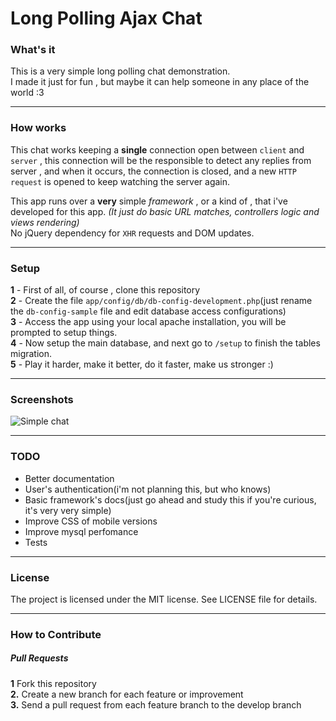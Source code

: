 Long Polling Ajax Chat
========================

### What's it

This is a very simple long polling chat demonstration.	
I made it just for fun , but maybe it can help someone in any place of the world :3

----
### How works

This chat works keeping a **single** connection open between `client` and `server` ,  this connection will be the responsible to detect any replies from server , and when it occurs, the connection is closed, and a new  `HTTP request` is opened to keep watching the server again. 	


This app runs over a **very** simple *framework* , or a kind of , that i've developed for this app. *(It just do basic URL matches, controllers logic and views rendering)* 	 
No jQuery dependency for `XHR` requests and DOM updates. 

----
### Setup

**1** - First of all, of course , clone this repository		
**2** - Create the file `app/config/db/db-config-development.php`(just rename the `db-config-sample` file and edit database access configurations)	
**3** - Access the app using your local apache installation, you will be prompted to setup things.	
**4** - Now setup the main database, and next go to `/setup` to finish the tables migration.	
**5** - Play it harder, make it better, do it faster, make us stronger :)

---
### Screenshots 

![Simple chat][1]

----
### TODO

- Better documentation
- User's  authentication(i'm not planning this, but who knows)
- Basic framework's docs(just go ahead and study this if you're curious, it's very very simple)
- Improve CSS of mobile versions
- Improve mysql perfomance
- Tests

----
### License
The project is licensed under the MIT license. See LICENSE file for details.

---
### How to Contribute

##### Pull Requests

**1** Fork this repository	
**2.** Create a new branch for each feature or improvement	
**3.** Send a pull request from each feature branch to the develop branch	


  [1]: http://i.imgur.com/6hXj1fX.png